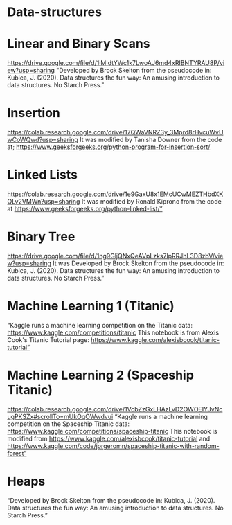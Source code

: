# Data-structures
# Linear and Binary Scans
https://drive.google.com/file/d/1iMIdtYWc1k7LwoAJ6md4xRIBNTYRAU8P/view?usp=sharing
"Developed by Brock Skelton from the pseudocode in:
Kubica, J. (2020). Data structures the fun way: An amusing introduction to data structures. No Starch Press."
# Insertion
https://colab.research.google.com/drive/17QWaVNRZ3y_3Mprd8rHvcuWvUwCoWQwd?usp=sharing
It was modified by Tanisha Downer from the code at; https://www.geeksforgeeks.org/python-program-for-insertion-sort/
# Linked Lists 
https://colab.research.google.com/drive/1e9GaxU8x1EMcUCwMEZTHbdXKQLv2VMWn?usp=sharing
It was modified by Ronald Kiprono from the code at https://www.geeksforgeeks.org/python-linked-list/”
# Binary Tree
https://drive.google.com/file/d/1ng9GljQNxQeAVpLzks7lpRRJhL3D8zbV/view?usp=sharing
It was Developed by Brock Skelton from the pseudocode in:
Kubica, J. (2020). Data structures the fun way: An amusing introduction to data structures. No Starch Press.”
# Machine Learning 1 (Titanic) 
“Kaggle runs a machine learning competition on the Titanic data: 
https://www.kaggle.com/competitions/titanic
This notebook is from Alexis Cook's Titanic Tutorial page: 
https://www.kaggle.com/alexisbcook/titanic-tutorial”
# Machine Learning 2 (Spaceship Titanic)
https://colab.research.google.com/drive/1VcbZzGxLHAzLvD2OWOEIYJvNcugPKSZx#scrollTo=mUkOqOWwdvui 
“Kaggle runs a machine learning competition on the Spaceship Titanic data:
https://www.kaggle.com/competitions/spaceship-titanic
This notebook is modified from
https://www.kaggle.com/alexisbcook/titanic-tutorial and https://www.kaggle.com/code/jorgeromn/spaceship-titanic-with-random-forest”
# Heaps  
“Developed by Brock Skelton from the pseudocode in:
Kubica, J. (2020). Data structures the fun way: An amusing introduction to data structures. No Starch Press.”
